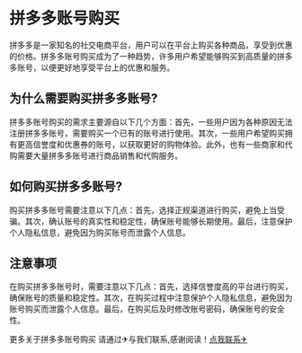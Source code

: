 # 拼多多账号购买

拼多多是一家知名的社交电商平台，用户可以在平台上购买各种商品，享受到优惠的价格。拼多多账号购买成为了一种趋势，许多用户希望能够购买到高质量的拼多多账号，以便更好地享受平台上的优惠和服务。

## 为什么需要购买拼多多账号?

拼多多账号购买的需求主要源自以下几个方面：首先，一些用户因为各种原因无法注册拼多多账号，需要购买一个已有的账号进行使用。其次，一些用户希望购买拥有更高信誉度和优惠券的账号，以获取更好的购物体验。此外，也有一些商家和代购需要大量拼多多账号进行商品销售和代购服务。

## 如何购买拼多多账号?

购买拼多多账号需要注意以下几点：首先，选择正规渠道进行购买，避免上当受骗。其次，确认账号的真实性和稳定性，确保账号能够长期使用。最后，注意保护个人隐私信息，避免因为购买账号而泄露个人信息。

## 注意事项

在购买拼多多账号时，需要注意以下几点：首先，选择信誉度高的平台进行购买，确保账号的质量和稳定性。其次，在购买过程中注意保护个人隐私信息，避免因为账号购买而泄露个人信息。最后，在购买后及时修改账号密码，确保账号的安全性。

更多关于拼多多账号购买 请通过✈与我们联系,感谢阅读！[点我联系✈](https://u.G208.com)